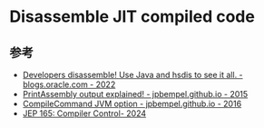 # Disassemble JIT compiled code


## 参考
- [Developers disassemble! Use Java and hsdis to see it all. - blogs.oracle.com - 2022 ](https://blogs.oracle.com/javamagazine/post/java-hotspot-hsdis-disassembler)
- [PrintAssembly output explained! - jpbempel.github.io - 2015](https://jpbempel.github.io/2015/12/30/printassembly-output-explained.html)
- [CompileCommand JVM option - jpbempel.github.io - 2016](https://jpbempel.github.io/2016/03/16/compilecommand-jvm-option.html)
- [JEP 165: Compiler Control- 2024](https://openjdk.org/jeps/165)